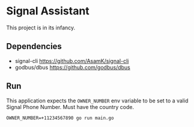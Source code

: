 # Signal Assistant
This project is in its infancy.

## Dependencies
- signal-cli https://github.com/AsamK/signal-cli
- godbus/dbus https://github.com/godbus/dbus

## Run
This application expects the `OWNER_NUMBER` env variable to be set to a valid Signal
Phone Number. Must have the country code.

```
OWNER_NUMBER=+11234567890 go run main.go
```
